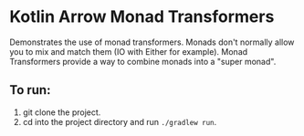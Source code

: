 # Kotlin Arrow Monad Transformers

Demonstrates the use of monad transformers. Monads don't normally allow you to mix and match them (IO with Either for example). Monad Transformers provide a way to combine monads into a "super monad".

## To run:

1. git clone the project.
1. cd into the project directory and run `./gradlew run`.
